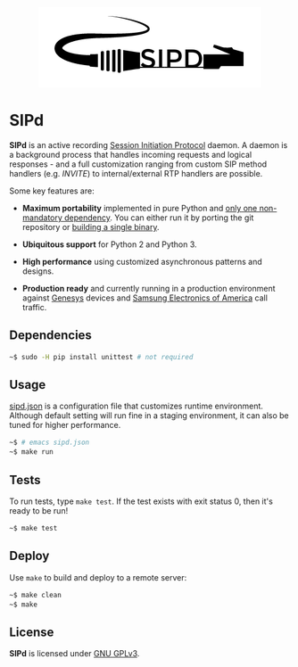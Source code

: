 <p align="center">
  <img src="./docs/logo.png">
</p>

# SIPd

**SIPd** is an active recording [Session Initiation Protocol](https://www.ietf.org/rfc/rfc3261.txt) daemon. A daemon is a background process that handles incoming requests and logical responses - and a full customization ranging from custom SIP method handlers (e.g. *INVITE*) to internal/external RTP handlers are possible.

Some key features are:

- **Maximum portability** implemented in pure Python and [only one non-mandatory dependency](#dependencies). You can either run it by porting the git repository or [building a single binary](./Makefile).

- **Ubiquitous support** for Python 2 and Python 3.

- **High performance** using customized asynchronous patterns and designs.

- **Production ready** and currently running in a production environment against [Genesys](http://www.genesys.com) devices and [Samsung Electronics of America](http://www.samsung.com) call traffic.

## Dependencies

```bash
~$ sudo -H pip install unittest # not required
```

## Usage

[sipd.json](./sipd.json) is a configuration file that customizes runtime environment. Although default setting will run fine in a staging environment, it can also be tuned for higher performance.

```bash
~$ # emacs sipd.json
~$ make run
```

## Tests

To run tests, type `make test`. If the test exists with exit status 0, then it's ready to be run!

```bash
~$ make test
```

## Deploy

Use `make` to build and deploy to a remote server:

```bash
~$ make clean
~$ make
```

## License
**SIPd** is licensed under [GNU GPLv3](./LICENSE.md).
